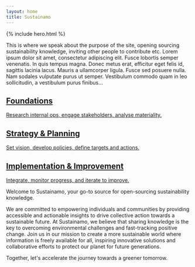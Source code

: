 ```yaml
---
layout: home
title: Sustainamo
---
```

{% include hero.html %}

This is where we speak about the purpose of the site, opening sourcing sustainability knowledge, inviting other people to contribute etc. Lorem ipsum dolor sit amet, consectetur adipiscing elit. Fusce lobortis semper venenatis. In quis tempus magna. Donec metus erat, efficitur eget felis id, sagittis lacinia lacus. Mauris a ullamcorper ligula. Fusce sed posuere nulla. Nam sodales vulputate purus ut semper. Vestibulum commodo quam in leo sollicitudin, a vestibulum purus finibus...

<section class="phase-blocks solid green">
  <a href="/foundations/intro" class="phase-block">
    <h2>Foundations</h2>
    <p>Research internal ops, engage stakeholders, analyse materiality.</p>
  </a>
  <a href="/strategy/intro" class="phase-block">
    <h2>Strategy & Planning</h2>
    <p>Set vision, develop policies, define targets and actions.</p>
  </a>
  <a href="/implementation/intro" class="phase-block">
    <h2>Implementation & Improvement</h2>
    <p>Integrate, monitor progress, and iterate to improve.</p>
  </a>
</section>


Welcome to Sustainamo, your go-to source for open-sourcing sustainability knowledge. 

We are committed to empowering individuals and communities by providing accessible and actionable insights to drive collective action towards a sustainable future. At Sustainamo, we believe that sharing knowledge is the key to overcoming environmental challenges and fast-tracking positive change. Join us in our mission to create a more sustainable world where information is freely available for all, inspiring innovative solutions and collaborative efforts to protect our planet for future generations. 

Together, let's accelerate the journey towards a greener tomorrow.